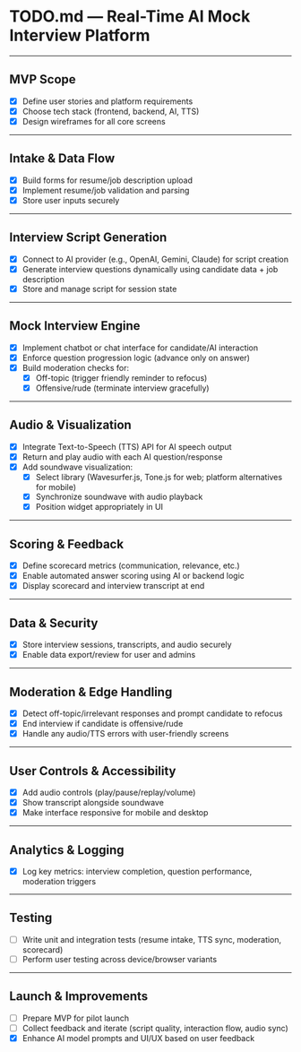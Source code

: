 # TODO.md — Real-Time AI Mock Interview Platform

---

## MVP Scope

- [x] Define user stories and platform requirements
- [x] Choose tech stack (frontend, backend, AI, TTS)
- [x] Design wireframes for all core screens

---

## Intake & Data Flow

- [x] Build forms for resume/job description upload
- [x] Implement resume/job validation and parsing
- [x] Store user inputs securely

---

## Interview Script Generation

- [x] Connect to AI provider (e.g., OpenAI, Gemini, Claude) for script creation
- [x] Generate interview questions dynamically using candidate data + job description
- [x] Store and manage script for session state

---

## Mock Interview Engine

- [x] Implement chatbot or chat interface for candidate/AI interaction
- [x] Enforce question progression logic (advance only on answer)
- [x] Build moderation checks for:
    - [x] Off-topic (trigger friendly reminder to refocus)
    - [x] Offensive/rude (terminate interview gracefully)

---

## Audio & Visualization

- [x] Integrate Text-to-Speech (TTS) API for AI speech output
- [x] Return and play audio with each AI question/response
- [x] Add soundwave visualization:
    - [x] Select library (Wavesurfer.js, Tone.js for web; platform alternatives for mobile)
    - [x] Synchronize soundwave with audio playback
    - [x] Position widget appropriately in UI

---

## Scoring & Feedback

- [x] Define scorecard metrics (communication, relevance, etc.)
- [x] Enable automated answer scoring using AI or backend logic
- [x] Display scorecard and interview transcript at end

---

## Data & Security

- [x] Store interview sessions, transcripts, and audio securely
- [x] Enable data export/review for user and admins

---

## Moderation & Edge Handling

- [x] Detect off-topic/irrelevant responses and prompt candidate to refocus
- [x] End interview if candidate is offensive/rude
- [x] Handle any audio/TTS errors with user-friendly screens

---

## User Controls & Accessibility

- [x] Add audio controls (play/pause/replay/volume)
- [x] Show transcript alongside soundwave
- [x] Make interface responsive for mobile and desktop

---

## Analytics & Logging

- [x] Log key metrics: interview completion, question performance, moderation triggers

---

## Testing

- [ ] Write unit and integration tests (resume intake, TTS sync, moderation, scorecard)
- [ ] Perform user testing across device/browser variants

---

## Launch & Improvements

- [ ] Prepare MVP for pilot launch
- [ ] Collect feedback and iterate (script quality, interaction flow, audio sync)
- [x] Enhance AI model prompts and UI/UX based on user feedback